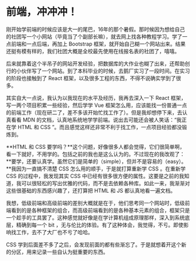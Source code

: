 # 前端，冲冲冲！

刚开始学前端的时候应该是大一的尾巴，16年的那个暑假。那时候因为想给自己的社团写一个小网站（毕竟当了个副部长嘛），就去网上找各种教程学习。学了一点前端和一点后端，再加上 Bootstrap 框架，就开始自己糊一个网站出来。结果还挺有模有样的，我们社团大概是全校最先使用在线报名表的社团了，嘻嘻。

后来就靠着这个半吊子的网站开发经验，把数据库的大作业也糊了出来，还帮助创行的小伙伴写了一个网站。到了本科毕业的时候，去鹅厂实习了一段时间。在实习的阶段也接触到了 React 框架，以及很多工程的东西，不得不说确实学到了很多。

其实自大一点说，我认为以我现在的水平及经历，我再去深入一下 React 框架，写一两个项目积累一些经验，然后学学 Vue 框架怎么用，应该能找一份普通一点的前端工作（现在研二了，差不多该开始忙找工作了）。但是我却想停下来，去认真看看 MDN 的文档，认真地系统地学学前端。说出去可能还会被人笑话：“我正在学 HTML 和 CSS ”。而且感觉这样还非常不利于找工作，一点项目经验都没锻炼到。

**HTML 和 CSS 要学吗？**这个问题，好像很多人都会觉得，它们很简单啊，看一下就好，不用学的。包括之前的我也是这么认为的。不过现在的我改观了：**要学，还要认真学。虽然它们是简单的（simple），但并不是容易的（easy）。**我因为一直搞不清楚 CSS 怎么用的顺手，于是就打算重新学 CSS 。在重新学 CSS 的过程中，我发现其实 CSS 中已经有很多很方便的属性。这要是之前的我知道，我可以很轻松的写出优雅的代码，而不是去依赖各种库。如此一来，我渐渐对这些很基础的东西感兴趣了，还打算把 HTML 和 JS 都认真地看一遍文档。

我想，低级前端和高级前端的差别大概就是在于，他们思考同一个网站时，低级前端看到的是各种框架的组合，而高级前端看到的是各种基本元素的组合，框架只是一个趁手的工具罢了。这种感觉就好像是在学计算机组成原理那样，深入到系统底层，精确到每一个 bit ，无与伦比的体验。有了这种体会，我觉得，不亏。即使影响找工作，去不了大厂也不亏了哈哈。

CSS 学到后面差不多了之后，会发现前面的都有些渐忘了。于是就想着开这个新的分区，用来记录一些自认为挺重要的东西。
